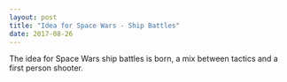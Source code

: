 ```yaml
---
layout: post
title: "Idea for Space Wars - Ship Battles"
date: 2017-08-26
---
```


The idea for Space Wars ship battles is born, a mix between tactics and a first person shooter. 
